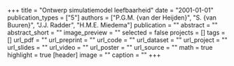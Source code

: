 +++
title = "Ontwerp simulatiemodel leefbaarheid"
date = "2001-01-01"
publication_types = ["5"]
authors = ["P.G.M. {van der Heijden}", "S. {van Buuren}", "J.J. Radder", "H.M.E. Miedema"]
publication = ""
abstract = ""
abstract_short = ""
image_preview = ""
selected = false
projects = []
tags = []
url_pdf = ""
url_preprint = ""
url_code = ""
url_dataset = ""
url_project = ""
url_slides = ""
url_video = ""
url_poster = ""
url_source = ""
math = true
highlight = true
[header]
image = ""
caption = ""
+++
